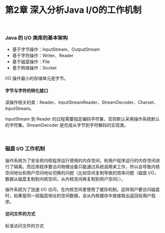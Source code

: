 # 第2章 深入分析Java I/O的工作机制

​    

### Java 的 I/O 类库的基本架构

- 基于字节操作：InputStream、OutputStream
- 基于字符操作：Writer、Reader
- 基于磁盘操作：File
- 基于网络操作：Socket

I/O 操作最小的存储单元是字节。

#### 字节与字符的转化接口

读操作相关的类：Reader、InputStreamReader、StreamDecoder、Charset、InputStream。

InputStream 到 Reader 的过程需要指定编码字符集，否则默认采用操作系统默认的字符集。StreamDecoder 是完成从字节到字符解码的实现类。

​    

### 磁盘 I/O 工作机制

操作系统为了安全把内核程序运行使用的内存空间，和用户程序运行的内存空间进行了隔离。而应用程序要访问物理设备只能通过系统调用来工作，所以会导致内核空间地址和用户空间地址切换的问题（比如空间复制导致的效率问题（磁盘 I/O，数据从磁盘复制到内核空间，从内核空间再复制到用户空间））。

操作系统为了加速 I/O 访问，在内核空间里使用了缓存机制。这样用户要访问磁盘时，如果是同一段磁盘地址的空间数据，会从内核缓存中直接取出返回给用户程序。

#### 访问文件的方式

标准访问文件的方式